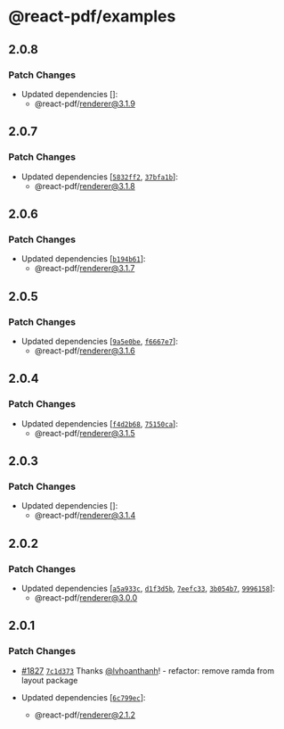 # @react-pdf/examples

## 2.0.8

### Patch Changes

- Updated dependencies []:
  - @react-pdf/renderer@3.1.9

## 2.0.7

### Patch Changes

- Updated dependencies [[`5832ff2`](https://github.com/lvhoanthanh/react-pdf/commit/5832ff20e1ce4a0e49cf5249dcdf4b304eab04c6), [`37bfa1b`](https://github.com/lvhoanthanh/react-pdf/commit/37bfa1ba26386d1725f42ba5e108d8c72aa71e85)]:
  - @react-pdf/renderer@3.1.8

## 2.0.6

### Patch Changes

- Updated dependencies [[`b194b61`](https://github.com/lvhoanthanh/react-pdf/commit/b194b619b19a7683b64d47eaa2573635e6884e8d)]:
  - @react-pdf/renderer@3.1.7

## 2.0.5

### Patch Changes

- Updated dependencies [[`9a5e0be`](https://github.com/lvhoanthanh/react-pdf/commit/9a5e0befb89756db07ce053192a136df9d4ba905), [`f6667e7`](https://github.com/lvhoanthanh/react-pdf/commit/f6667e75449c241d02f9f44fb717a71443c555c1)]:
  - @react-pdf/renderer@3.1.6

## 2.0.4

### Patch Changes

- Updated dependencies [[`f4d2b68`](https://github.com/lvhoanthanh/react-pdf/commit/f4d2b68765d146e4718140f65eeceb7e69e2cfee), [`75150ca`](https://github.com/lvhoanthanh/react-pdf/commit/75150ca137b709fcab6e7cefee9dfac6b48d5aaa)]:
  - @react-pdf/renderer@3.1.5

## 2.0.3

### Patch Changes

- Updated dependencies []:
  - @react-pdf/renderer@3.1.4

## 2.0.2

### Patch Changes

- Updated dependencies [[`a5a933c`](https://github.com/lvhoanthanh/react-pdf/commit/a5a933c9733e4c77338ef76a2b3545b84a646a81), [`d1f3d5b`](https://github.com/lvhoanthanh/react-pdf/commit/d1f3d5b9b4103705e95e2160347ee253d842ed5d), [`7eefc33`](https://github.com/lvhoanthanh/react-pdf/commit/7eefc3323390c59bf6d4f923749526831572ef1a), [`3b054b7`](https://github.com/lvhoanthanh/react-pdf/commit/3b054b711f5dc0b1c4fd29feaf85b430baad2663), [`9996158`](https://github.com/lvhoanthanh/react-pdf/commit/9996158636edf2118c4a6dcce08a00408b982993)]:
  - @react-pdf/renderer@3.0.0

## 2.0.1

### Patch Changes

- [#1827](https://github.com/lvhoanthanh/react-pdf/pull/1827) [`7c1d373`](https://github.com/lvhoanthanh/react-pdf/commit/7c1d373a06b04369e762069be4b96d4e40371ecc) Thanks [@lvhoanthanh](https://github.com/lvhoanthanh)! - refactor: remove ramda from layout package

- Updated dependencies [[`6c799ec`](https://github.com/lvhoanthanh/react-pdf/commit/6c799ec1bbe17106df6db109df4a62c70e39bd24)]:
  - @react-pdf/renderer@2.1.2
